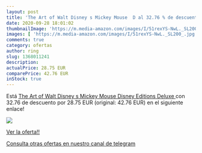 ```yaml
---
layout: post
title: 'The Art of Walt Disney s Mickey Mouse  D al 32.76 % de descuento'
date: 2020-09-28 18:01:02
thumbnailImage: 'https://m.media-amazon.com/images/I/51rexYS-NwL._SL200_.jpg'
images: [ 'https://m.media-amazon.com/images/I/51rexYS-NwL._SL200_.jpg' ]
comments: true
category: ofertas
author: ring
slug: 1368011241
description:
actualPrice: 28.75 EUR
comparePrice: 42.76 EUR
inStock: true
---
```


Está [The Art of Walt Disney s Mickey Mouse  Disney Editions Deluxe ](https://www.amazon.com/dp/1368011241/?tag=redken08-20) con 32.76 de descuento por 28.75 EUR (original: 42.76 EUR) en el siguiente enlace!

[![](https://m.media-amazon.com/images/I/51rexYS-NwL._SL200_.jpg)](https://www.amazon.com/dp/1368011241/?tag=redken08-20)

[Ver la oferta!!](https://www.amazon.com/dp/1368011241/?tag=redken08-20)

[Consulta otras ofertas en nuestro canal de telegram](https://t.me/s/ofertas25)
